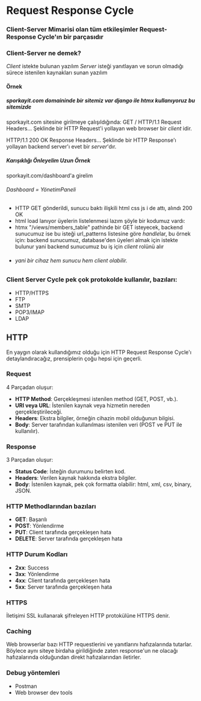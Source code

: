 # Request Response Cycle

### Client-Server Mimarisi olan tüm etkileşimler Request-Response Cycle'ın bir parçasıdır

### Client-Server ne demek?
*Client* istekte bulunan yazılım
*Server* isteği yanıtlayan ve sorun olmadığı sürece istenilen kaynakları sunan yazılım

#### Örnek
##### sporkayit.com domaininde bir sitemiz var django ile htmx kullanıyoruz bu sitemizde
sporkayit.com sitesine girilmeye çalışıldığında:
GET / HTTP/1.1
Request Headers...
Şeklinde bir HTTP Request'i yollayan web browser bir *client* idir.

HTTP/1.1 200 OK
Response Headers...
Şeklinde bir HTTP Response'ı yollayan backend server'ı evet bir *server*'dır.

##### Karışıklığı Önleyelim Uzun Örnek
sporkayit.com/dashboard'a girelim
###### Dashboard = YönetimPaneli
* HTTP GET gönderildi, sunucu baktı ilişkili html css js i de attı, alındı 200 OK
* html load lanıyor üyelerin listelenmesi lazım şöyle bir kodumuz vardı:
    <div hx-trigger="load" hx-get="/views/members_table"></div>
* htmx "/views/members_table" pathinde bir GET isteyecek, backend sunucumuz ise bu isteği url_patterns listesine göre *handle*lar, bu örnek için:
    backend sunucumuz, database'den üyeleri almak için istekte bulunur yani backend sunucumuz bu iş için *client* rolünü alır
* ###### yani bir cihaz hem sunucu hem client olabilir.

### Client Server Cycle pek çok protokolde kullanılır, bazıları:
* HTTP/HTTPS
* FTP
* SMTP
* POP3/IMAP
* LDAP

## HTTP
En yaygın olarak kullandığımız olduğu için HTTP Request Response Cycle'ı detaylandıracağız, prensiplerin çoğu hepsi için geçerli.

### Request
4 Parçadan oluşur:
* **HTTP Method**: Gerçekleşmesi istenilen method (GET, POST, vb.).
* **URI veya URL**: İstenilen kaynak veya hizmetin nereden gerçekleştirileceği.
* **Headers**: Ekstra bilgiler, örneğin cihazin mobil olduğunun bilgisi.
* **Body**: Server tarafından kullanılması istenilen veri (POST ve PUT ile kullanılır).

### Response
3 Parçadan oluşur:
- **Status Code**: İsteğin durumunu belirten kod.
- **Headers**: Verilen kaynak hakkında ekstra bilgiler.
- **Body**: İstenilen kaynak, pek çok formatta olabilir: html, xml, csv, binary, JSON.

### HTTP Methodlarından bazıları
* **GET**: Başarılı
* **POST**: Yönlendirme
* **PUT**: Client tarafında gerçekleşen hata
* **DELETE**: Server tarafında gerçekleşen hata

### HTTP Durum Kodları
* **2xx**: Success
* **3xx**: Yönlendirme
* **4xx**: Client tarafında gerçekleşen hata
* **5xx**: Server tarafında gerçekleşen hata

### HTTPS
İletişimi SSL kullanarak şifreleyen HTTP protokülüne HTTPS denir.

### Caching
Web browserlar bazı HTTP requestlerini ve yanıtlarını hafızalarında tutarlar. Böylece aynı siteye birdaha girildiğinde zaten response'un ne olacağı hafızalarında olduğundan direkt hafızalarından iletirler.

### Debug yöntemleri
* Postman
* Web browser dev tools
